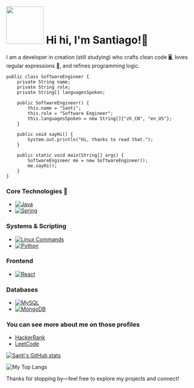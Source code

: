 # <img src="https://media0.giphy.com/media/v1.Y2lkPTc5MGI3NjExcjcxMmo1eHRuaTg3czZ2NTRuY2RxM2czNGl1bng3MTM2NTBwaXV5aiZlcD12MV9pbnRlcm5hbF9naWZfYnlfaWQmY3Q9cw/lP8xu5t2DLGG045H8F/giphy.gif" width="100"> Hi hi, I'm Santiago!👋

I am a developer in creation (still studying) who crafts clean code 🖥️, loves regular expressions 🧩, and refines programming logic.

```
public class SoftwareEngineer {
    private String name;
    private String role;
    private String[] languagesSpoken;

    public SoftwareEngineer() {
        this.name = "Santi";
        this.role = "Software Engineer";
        this.languagesSpoken = new String[]{"zh_CN", "en_US"};
    }

    public void sayHi() {
        System.out.println("Hi, thanks to read that.");
    }

    public static void main(String[] args) {
        SoftwareEngineer me = new SoftwareEngineer();
        me.sayHi();
    }
}
```

### Core Technologies 👑
- [![Java](https://img.shields.io/badge/Java-%23ED8B00.svg?style=for-the-badge&logo=java&logoColor=white)](https://www.java.com)
- [![Spring](https://img.shields.io/badge/Spring-%236DB33F.svg?style=for-the-badge&logo=spring&logoColor=white)](https://spring.io)

### Systems & Scripting
- [![Linux Commands](https://img.shields.io/badge/Linux%20Commands-000000.svg?style=for-the-badge&logo=linux&logoColor=white)](https://www.linux.org)
- [![Python](https://img.shields.io/badge/Python-%233776AB.svg?style=for-the-badge&logo=python&logoColor=white)](https://www.python.org)

### Frontend
- [![React](https://img.shields.io/badge/React-%2320232a.svg?style=for-the-badge&logo=react&logoColor=%2361DAFB)](https://reactjs.org)

### Databases
- [![MySQL](https://img.shields.io/badge/MySQL-%234479A1.svg?style=for-the-badge&logo=mysql&logoColor=white)](https://www.mysql.com)
- [![MongoDB](https://img.shields.io/badge/MongoDB-%234ea94b.svg?style=for-the-badge&logo=mongodb&logoColor=white)](https://www.mongodb.com)


### You can see more about me on those profiles
- [HackerRank](https://www.hackerrank.com/profile/santieltroll_201)
- [LeetCode](https://leetcode.com/u/Ssnati/)

[![Santi's GitHub stats](https://github-readme-stats.vercel.app/api?username=ssnati&show_icons=true&theme=tokyonight)](https://github.com/Ssnati/github-readme-stats)

![My Top Langs](https://github-readme-stats.vercel.app/api/top-langs/?username=ssnati&layout=compact&size_weight=0&count_weight=1&theme=radical)

Thanks for stopping by—feel free to explore my projects and connect!
